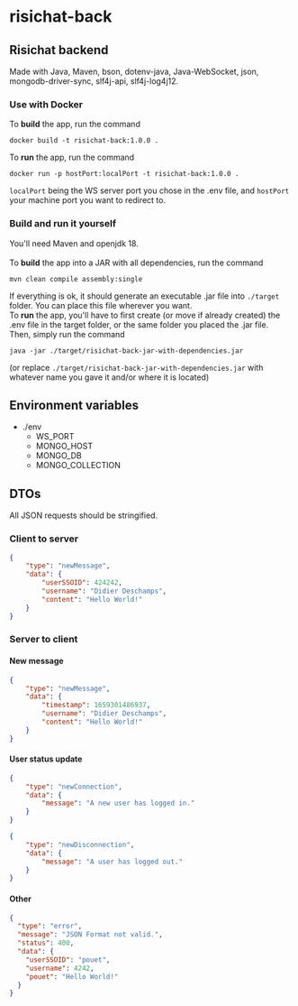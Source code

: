 # risichat-back
## Risichat backend

Made with Java, Maven, bson, dotenv-java, Java-WebSocket, json, mongodb-driver-sync, slf4j-api, slf4j-log4j12.

### Use with Docker
To **build** the app, run the command
```shell
docker build -t risichat-back:1.0.0 .
```
To **run** the app, run the command
```shell
docker run -p hostPort:localPort -t risichat-back:1.0.0 .
```
``localPort`` being the WS server port you chose in the .env file, and ``hostPort`` your machine port you want to redirect to.

### Build and run it yourself
You'll need Maven and openjdk 18. <br> <br> 
To **build** the app into a JAR with all dependencies, run the command
```shell
mvn clean compile assembly:single
```
If everything is ok, it should generate an executable .jar file into ``./target`` folder. You can place this file wherever you want.<br>
To **run** the app, you'll have to first create (or move if already created) the .env file in the target folder, or the same folder you placed the .jar file.<br>
Then, simply run the command
```shell
java -jar ./target/risichat-back-jar-with-dependencies.jar
```
(or replace ``./target/risichat-back-jar-with-dependencies.jar`` with whatever name you gave it and/or where it is located)
## Environment variables
- ./env
  - WS_PORT
  - MONGO_HOST
  - MONGO_DB
  - MONGO_COLLECTION

## DTOs
All JSON requests should be stringified.
### Client to server
```JSON
{
    "type": "newMessage",
    "data": {
        "userSSOID": 424242,
        "username": "Didier Deschamps",
        "content": "Hello World!"
    }
}
```
### Server to client
#### New message
```JSON
{
    "type": "newMessage",
    "data": {
        "timestamp": 1659301486937,
        "username": "Didier Deschamps",
        "content": "Hello World!"
    }
}
```
#### User status update
```JSON
{
    "type": "newConnection",
    "data": {
        "message": "A new user has logged in."
    }
}
```
```JSON
{
    "type": "newDisconnection",
    "data": {
        "message": "A user has logged out."
    }
}
```
#### Other
```JSON
{
  "type": "error",
  "message": "JSON Format not valid.",
  "status": 400,
  "data": {
    "userSSOID": "pouet",
    "username": 4242,
    "pouet": "Hello World!"
  }
}
```